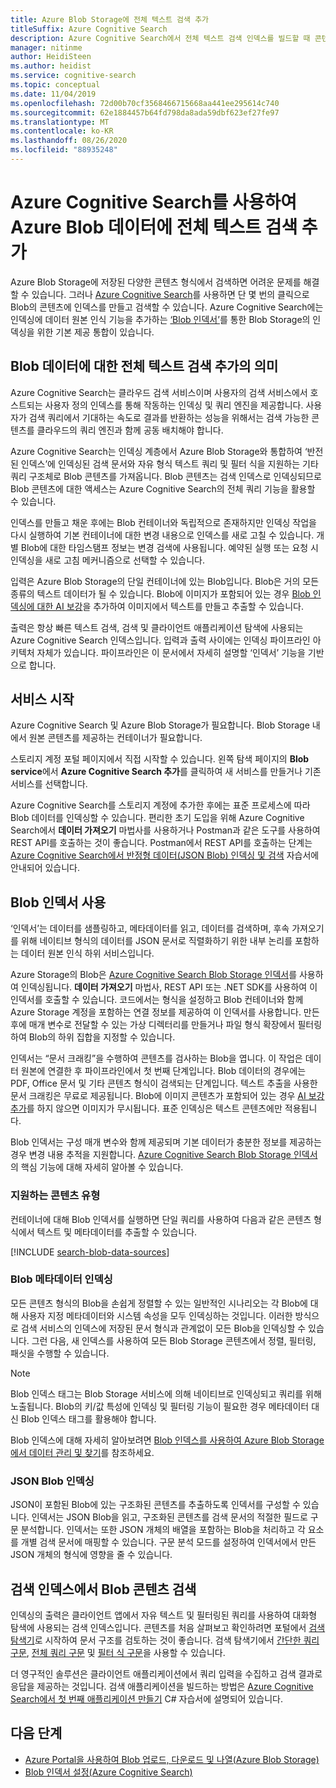 ```yaml
---
title: Azure Blob Storage에 전체 텍스트 검색 추가
titleSuffix: Azure Cognitive Search
description: Azure Cognitive Search에서 전체 텍스트 검색 인덱스를 빌드할 때 콘텐츠를 추출하고 Azure Blob에 구조를 추가합니다.
manager: nitinme
author: HeidiSteen
ms.author: heidist
ms.service: cognitive-search
ms.topic: conceptual
ms.date: 11/04/2019
ms.openlocfilehash: 72d00b70cf3568466715668aa441ee295614c740
ms.sourcegitcommit: 62e1884457b64fd798da8ada59dbf623ef27fe97
ms.translationtype: MT
ms.contentlocale: ko-KR
ms.lasthandoff: 08/26/2020
ms.locfileid: "88935248"
---
```

# <a name="add-full-text-search-to-azure-blob-data-using-azure-cognitive-search"></a>Azure Cognitive Search를 사용하여 Azure Blob 데이터에 전체 텍스트 검색 추가

Azure Blob Storage에 저장된 다양한 콘텐츠 형식에서 검색하면 어려운 문제를 해결할 수 있습니다. 그러나 [Azure Cognitive Search](search-what-is-azure-search.md)를 사용하면 단 몇 번의 클릭으로 Blob의 콘텐츠에 인덱스를 만들고 검색할 수 있습니다. Azure Cognitive Search에는 인덱싱에 데이터 원본 인식 기능을 추가하는 [‘Blob 인덱서’](search-howto-indexing-azure-blob-storage.md)를 통한 Blob Storage의 인덱싱을 위한 기본 제공 통합이 있습니다.

## <a name="what-it-means-to-add-full-text-search-to-blob-data"></a>Blob 데이터에 대한 전체 텍스트 검색 추가의 의미

Azure Cognitive Search는 클라우드 검색 서비스이며 사용자의 검색 서비스에서 호스트되는 사용자 정의 인덱스를 통해 작동하는 인덱싱 및 쿼리 엔진을 제공합니다. 사용자가 검색 쿼리에서 기대하는 속도로 결과를 반환하는 성능을 위해서는 검색 가능한 콘텐츠를 클라우드의 쿼리 엔진과 함께 공동 배치해야 합니다.

Azure Cognitive Search는 인덱싱 계층에서 Azure Blob Storage와 통합하여 ‘반전된 인덱스’에 인덱싱된 검색 문서와 자유 형식 텍스트 쿼리 및 필터 식을 지원하는 기타 쿼리 구조체로 Blob 콘텐츠를 가져옵니다. Blob 콘텐츠는 검색 인덱스로 인덱싱되므로 Blob 콘텐츠에 대한 액세스는 Azure Cognitive Search의 전체 쿼리 기능을 활용할 수 있습니다.

인덱스를 만들고 채운 후에는 Blob 컨테이너와 독립적으로 존재하지만 인덱싱 작업을 다시 실행하여 기본 컨테이너에 대한 변경 내용으로 인덱스를 새로 고칠 수 있습니다. 개별 Blob에 대한 타임스탬프 정보는 변경 검색에 사용됩니다. 예약된 실행 또는 요청 시 인덱싱을 새로 고침 메커니즘으로 선택할 수 있습니다.

입력은 Azure Blob Storage의 단일 컨테이너에 있는 Blob입니다. Blob은 거의 모든 종류의 텍스트 데이터가 될 수 있습니다. Blob에 이미지가 포함되어 있는 경우 [Blob 인덱싱에 대한 AI 보강](search-blob-ai-integration.md)을 추가하여 이미지에서 텍스트를 만들고 추출할 수 있습니다.

출력은 항상 빠른 텍스트 검색, 검색 및 클라이언트 애플리케이션 탐색에 사용되는 Azure Cognitive Search 인덱스입니다. 입력과 출력 사이에는 인덱싱 파이프라인 아키텍처 자체가 있습니다. 파이프라인은 이 문서에서 자세히 설명할 ‘인덱서’ 기능을 기반으로 합니다.

## <a name="start-with-services"></a>서비스 시작

Azure Cognitive Search 및 Azure Blob Storage가 필요합니다. Blob Storage 내에서 원본 콘텐츠를 제공하는 컨테이너가 필요합니다.

스토리지 계정 포털 페이지에서 직접 시작할 수 있습니다. 왼쪽 탐색 페이지의 **Blob service**에서 **Azure Cognitive Search 추가**를 클릭하여 새 서비스를 만들거나 기존 서비스를 선택합니다. 

Azure Cognitive Search를 스토리지 계정에 추가한 후에는 표준 프로세스에 따라 Blob 데이터를 인덱싱할 수 있습니다. 편리한 초기 도입을 위해 Azure Cognitive Search에서 **데이터 가져오기** 마법사를 사용하거나 Postman과 같은 도구를 사용하여 REST API를 호출하는 것이 좋습니다. Postman에서 REST API를 호출하는 단계는 [Azure Cognitive Search에서 반정형 데이터(JSON Blob) 인덱싱 및 검색](search-semi-structured-data.md) 자습서에 안내되어 있습니다. 

## <a name="use-a-blob-indexer"></a>Blob 인덱서 사용

‘인덱서’는 데이터를 샘플링하고, 메타데이터를 읽고, 데이터를 검색하며, 후속 가져오기를 위해 네이티브 형식의 데이터를 JSON 문서로 직렬화하기 위한 내부 논리를 포함하는 데이터 원본 인식 하위 서비스입니다. 

Azure Storage의 Blob은 [Azure Cognitive Search Blob Storage 인덱서](search-howto-indexing-azure-blob-storage.md)를 사용하여 인덱싱됩니다. **데이터 가져오기** 마법사, REST API 또는 .NET SDK를 사용하여 이 인덱서를 호출할 수 있습니다. 코드에서는 형식을 설정하고 Blob 컨테이너와 함께 Azure Storage 계정을 포함하는 연결 정보를 제공하여 이 인덱서를 사용합니다. 만든 후에 매개 변수로 전달할 수 있는 가상 디렉터리를 만들거나 파일 형식 확장에서 필터링하여 Blob의 하위 집합을 지정할 수 있습니다.

인덱서는 “문서 크래킹”을 수행하여 콘텐츠를 검사하는 Blob을 엽니다. 이 작업은 데이터 원본에 연결한 후 파이프라인에서 첫 번째 단계입니다. Blob 데이터의 경우에는 PDF, Office 문서 및 기타 콘텐츠 형식이 검색되는 단계입니다. 텍스트 추출을 사용한 문서 크래킹은 무료로 제공됩니다. Blob에 이미지 콘텐츠가 포함되어 있는 경우 [AI 보강 추가](search-blob-ai-integration.md)를 하지 않으면 이미지가 무시됩니다. 표준 인덱싱은 텍스트 콘텐츠에만 적용됩니다.

Blob 인덱서는 구성 매개 변수와 함께 제공되며 기본 데이터가 충분한 정보를 제공하는 경우 변경 내용 추적을 지원합니다. [Azure Cognitive Search Blob Storage 인덱서](search-howto-indexing-azure-blob-storage.md)의 핵심 기능에 대해 자세히 알아볼 수 있습니다.

### <a name="supported-content-types"></a>지원하는 콘텐츠 유형

컨테이너에 대해 Blob 인덱서를 실행하면 단일 쿼리를 사용하여 다음과 같은 콘텐츠 형식에서 텍스트 및 메타데이터를 추출할 수 있습니다.

[!INCLUDE [search-blob-data-sources](../../includes/search-blob-data-sources.md)]

### <a name="indexing-blob-metadata"></a>Blob 메타데이터 인덱싱

모든 콘텐츠 형식의 Blob을 손쉽게 정렬할 수 있는 일반적인 시나리오는 각 Blob에 대해 사용자 지정 메타데이터와 시스템 속성을 모두 인덱싱하는 것입니다. 이러한 방식으로 검색 서비스의 인덱스에 저장된 문서 형식과 관계없이 모든 Blob을 인덱싱할 수 있습니다. 그런 다음, 새 인덱스를 사용하여 모든 Blob Storage 콘텐츠에서 정렬, 필터링, 패싯을 수행할 수 있습니다.

> [!NOTE]
> Blob 인덱스 태그는 Blob Storage 서비스에 의해 네이티브로 인덱싱되고 쿼리를 위해 노출됩니다. Blob의 키/값 특성에 인덱싱 및 필터링 기능이 필요한 경우 메타데이터 대신 Blob 인덱스 태그를 활용해야 합니다.
>
> Blob 인덱스에 대해 자세히 알아보려면 [Blob 인덱스를 사용하여 Azure Blob Storage에서 데이터 관리 및 찾기](../storage/blobs/storage-manage-find-blobs.md)를 참조하세요.

### <a name="indexing-json-blobs"></a>JSON Blob 인덱싱
JSON이 포함된 Blob에 있는 구조화된 콘텐츠를 추출하도록 인덱서를 구성할 수 있습니다. 인덱서는 JSON Blob을 읽고, 구조화된 콘텐츠를 검색 문서의 적절한 필드로 구문 분석합니다. 인덱서는 또한 JSON 개체의 배열을 포함하는 Blob을 처리하고 각 요소를 개별 검색 문서에 매핑할 수 있습니다. 구문 분석 모드를 설정하여 인덱서에서 만든 JSON 개체의 형식에 영향을 줄 수 있습니다.

## <a name="search-blob-content-in-a-search-index"></a>검색 인덱스에서 Blob 콘텐츠 검색 

인덱싱의 출력은 클라이언트 앱에서 자유 텍스트 및 필터링된 쿼리를 사용하여 대화형 탐색에 사용되는 검색 인덱스입니다. 콘텐츠를 처음 살펴보고 확인하려면 포털에서 [검색 탐색기](search-explorer.md)로 시작하여 문서 구조를 검토하는 것이 좋습니다. 검색 탐색기에서 [간단한 쿼리 구문](query-simple-syntax.md), [전체 쿼리 구문](query-lucene-syntax.md) 및 [필터 식 구문](query-odata-filter-orderby-syntax.md)을 사용할 수 있습니다.

더 영구적인 솔루션은 클라이언트 애플리케이션에서 쿼리 입력을 수집하고 검색 결과로 응답을 제공하는 것입니다. 검색 애플리케이션을 빌드하는 방법은 [Azure Cognitive Search에서 첫 번째 애플리케이션 만들기](tutorial-csharp-create-first-app.md) C# 자습서에 설명되어 있습니다.

## <a name="next-steps"></a>다음 단계

+ [Azure Portal을 사용하여 Blob 업로드, 다운로드 및 나열(Azure Blob Storage)](../storage/blobs/storage-quickstart-blobs-portal.md)
+ [Blob 인덱서 설정(Azure Cognitive Search)](search-howto-indexing-azure-blob-storage.md)